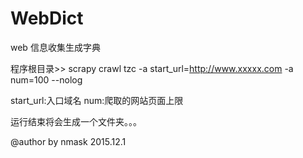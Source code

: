 # WebDict
web 信息收集生成字典


程序根目录>> scrapy crawl tzc -a start_url=http://www.xxxxx.com -a num=100 --nolog


start_url:入口域名
num:爬取的网站页面上限


运行结束将会生成一个文件夹。。。


@author by nmask  2015.12.1


